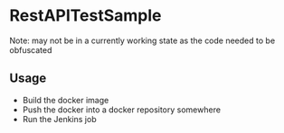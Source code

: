# RestAPITestSample

Note: may not be in a currently working state as the code needed to be obfuscated

## Usage

- Build the docker image
- Push the docker into a docker repository somewhere
- Run the Jenkins job
